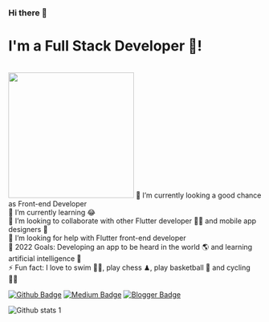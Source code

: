 ### Hi there 👋


<h1> I'm a Full Stack Developer 🚀!</h1> <br/>
<img src="https://noclinks.net/assets/img/softwaredev.gif" style="width: 250px;">
🔭 I’m currently looking a good chance as Front-end Developer<br/>
🌱 I’m currently learning 😂<br/>
👯 I’m looking to collaborate with other Flutter developer 👩‍💻 and mobile app designers 🎨<br/>
🤔 I’m looking for help with Flutter front-end developer<br/>
🥅 2022 Goals: Developing an app to be heard in the world 🌎 and learning artificial intelligence 🤖<br/>
⚡ Fun fact: I love to swim 🏊‍♀️, play chess ♟, play basketball 🏀 and cycling 🚴‍♀️<br/>


[![Github Badge](https://img.shields.io/badge/-Github-000?style=quare&labelColor=000&logo=Github&logoColor=white&link=link)](https://github.com/ersan80?tab=repositories) 
[![Medium Badge](https://img.shields.io/badge/-Medium-757575?style=flat-quare&labelColor=757575&logo=Medium&logoColor=white&link=link)](https://medium.com/) 
[![Blogger Badge](https://img.shields.io/badge/-Blogger-FF9800?style=flat-quare&labelColor=FF9800&logo=Blogger&logoColor=white&link=link)](link) <br/>

![Github stats 1](https://github-readme-stats.vercel.app/api?username=ersan80&show_icons=true&theme=gradient) 

